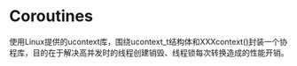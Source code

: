 # Coroutines
使用Linux提供的ucontext库，围绕ucontext_t结构体和XXXcontext()封装一个协程库，目的在于解决高并发时的线程创建销毁、线程锁每次转换造成的性能开销。
